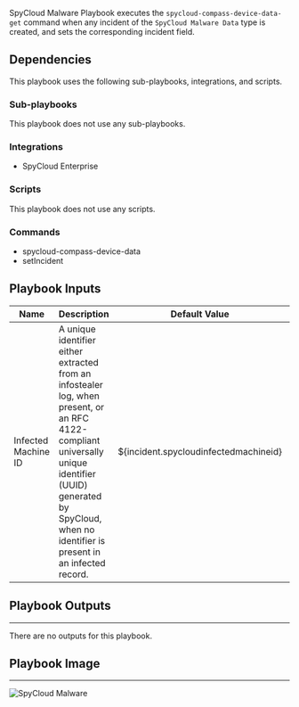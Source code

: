 SpyCloud Malware Playbook executes the `spycloud-compass-device-data-get` command when any incident of the `SpyCloud Malware Data` type is created, and sets the corresponding incident field.

## Dependencies

This playbook uses the following sub-playbooks, integrations, and scripts.

### Sub-playbooks

This playbook does not use any sub-playbooks.

### Integrations

* SpyCloud Enterprise

### Scripts

This playbook does not use any scripts.

### Commands

* spycloud-compass-device-data
* setIncident

## Playbook Inputs
| **Name**               | **Description** | **Default Value** | **Required** |
|------------------------| --- | --- |--------------|
| Infected Machine ID    | A unique identifier either extracted from an infostealer log, when present, or an RFC 4122-compliant universally unique identifier (UUID) generated by SpyCloud, when no identifier is present in an infected record. | ${incident.spycloudinfectedmachineid} | Required.    |

## Playbook Outputs

---
There are no outputs for this playbook.

## Playbook Image

---

![SpyCloud Malware](../doc_files/SpyCloud_Malware_Playbook.png)

